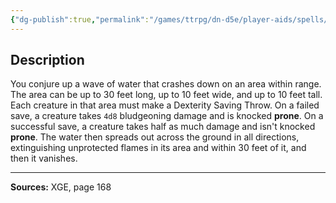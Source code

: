 ```yaml
---
{"dg-publish":true,"permalink":"/games/ttrpg/dn-d5e/player-aids/spells/level-3/tidal-wave/","tags":["ttrpg/dnd/5e","verbal","somatic","material","spell"],"noteIcon":""}
---
```



## Description
You conjure up a wave of water that crashes down on an area within range.
The area can be up to 30 feet long, up to 10 feet wide, and up to 10 feet tall.
Each creature in that area must make a Dexterity Saving Throw.
On a failed save, a creature takes `4d8` bludgeoning damage and is knocked **prone**.
On a successful save, a creature takes half as much damage and isn't knocked **prone**.
The water then spreads out across the ground in all directions, extinguishing unprotected flames in its area and within 30 feet of it, and then it vanishes.

---

**Sources:** XGE, page 168
